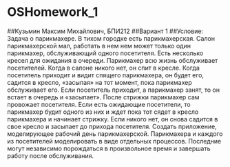# OSHomework_1
##Кузьмин Максим Михайлович, БПИ212
##Вариант 1
##Условие: Задача о парикмахере. В тихом городке есть парикмахерская.
Салон парикмахерской мал, работать в нем нем может только один
парикмахер, обслуживающий одного посетителя. Есть несколько кресел для ожидания в очереди. Парикмахер всю жизнь обслуживает посетителей. Когда в салоне никого нет, он спит в кресле.
Когда посетитель приходит и видит спящего парикмахера, он будет
его, садится в кресло, «засыпая» на тот момент, пока парикмахер
обслуживает его. Если посетитель приходит, а парикмахер занят,
то он встает в очередь и «засыпает». После стрижки парикмахер
сам провожает посетителя. Если есть ожидающие посетители, то
парикмахер будит одного из них и ждет пока тот сядет в кресло парикмахера и начинает стрижку. Если никого нет, он снова садится
в свое кресло и засыпает до прихода посетителя. Создать приложение, моделирующее рабочий день парикмахерской. Парикмахера и каждого из посетителей моделировать в виде отдельных процессов. Последние могут независимо порождаться в
произвольное время и завершать работу после обслуживания.
